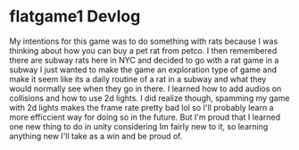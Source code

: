 # flatgame1 Devlog
My intentions for this game was to do something with rats because I was thinking about how you can buy a pet rat from petco. I then remembered there are subway rats here in NYC and decided to go with a rat game in a subway
I just wanted to make the game an exploration type of game and make it seem like its a daily routine of a rat in a subway and what they would normally see when they go in there. 
I learned how to add audios on collisions and how to use 2d lights. I did realize though, spamming my game with 2d lights makes the frame rate pretty bad lol so I'll probably learn a more efficcient way for doing so in the future.
But I'm proud that I learned one new thing to do in unity considering Im fairly new to it, so learning anything new I'll take as a win and be proud of.
